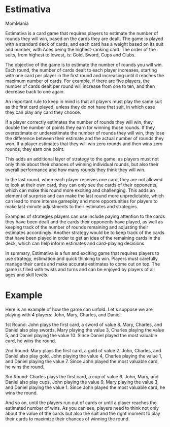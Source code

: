 # Estimativa
MomMania

Estimativa is a card game that requires players to estimate the number of rounds they will win, based on the cards they are dealt. The game is played with a standard deck of cards, and each card has a weight based on its suit and number, with Aces being the highest-ranking card. The order of the suits, from highest to lowest, is: Gold, Sword, Cups and Clubs.

The objective of the game is to estimate the number of rounds you will win. Each round, the number of cards dealt to each player increases, starting with one card per player in the first round and increasing until it reaches the maximum number of cards. For example, if there are five players, the number of cards dealt per round will increase from one to ten, and then decrease back to one again.

An important rule to keep in mind is that all players must play the same suit as the first card played, unless they do not have that suit, in which case they can play any card they choose.

If a player correctly estimates the number of rounds they will win, they double the number of points they earn for winning those rounds. If they overestimate or underestimate the number of rounds they will win, they lose the difference between their estimate and the actual number of rounds they won. If a player estimates that they will win zero rounds and then wins zero rounds, they earn one point.

This adds an additional layer of strategy to the game, as players must not only think about their chances of winning individual rounds, but also their overall performance and how many rounds they think they will win.

In the last round, when each player receives one card, they are not allowed to look at their own card, they can only see the cards of their opponents, which can make this round more exciting and challenging. This adds an element of surprise and can make the last round more unpredictable, which can lead to more intense gameplay and more opportunities for players to make last-minute adjustments to their estimates and strategies.

Examples of strategies players can use include paying attention to the cards they have been dealt and the cards their opponents have played, as well as keeping track of the number of rounds remaining and adjusting their estimates accordingly. Another strategy would be to keep track of the cards that have been played in order to get an idea of the remaining cards in the deck, which can help inform estimates and card-playing decisions.

In summary, Estimativa is a fun and exciting game that requires players to use strategy, estimation and quick thinking to win. Players must carefully manage their cards and make accurate estimates to come out on top. The game is filled with twists and turns and can be enjoyed by players of all ages and skill levels.

# Example

Here is an example of how the game can unfold. Let's suppose we are playing with 4 players: John, Mary, Charles, and Daniel.

1st Round: John plays the first card, a sword of value 8. Mary, Charles, and Daniel also play swords, Mary playing the value 3, Charles playing the value 5, and Daniel playing the value 10. Since Daniel played the most valuable card, he wins the round.

2nd Round: Mary plays the first card, a gold of value 2. John, Charles, and Daniel also play gold, John playing the value 4, Charles playing the value 1, and Daniel playing the value 7. Since John played the most valuable card, he wins the round.

3rd Round: Charles plays the first card, a cup of value 6. John, Mary, and Daniel also play cups, John playing the value 9, Mary playing the value 3, and Daniel playing the value 1. Since John played the most valuable card, he wins the round.

And so on, until the players run out of cards or until a player reaches the estimated number of wins. As you can see, players need to think not only about the value of the cards but also the suit and the right moment to play their cards to maximize their chances of winning the round.
